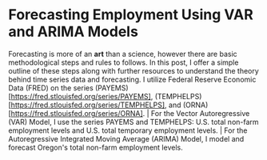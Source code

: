 # Forecasting Employment Using VAR and ARIMA Models
Forecasting is more of an **art** than a science, however there are basic methodological steps and rules to follows. In this post, I offer a simple outline of these steps along with further resources to understand the theory behind time series data and forecasting. I utilize Federal Reserve Economic Data (FRED) on the series (PAYEMS)[https://fred.stlouisfed.org/series/PAYEMS], (TEMPHELPS)[https://fred.stlouisfed.org/series/TEMPHELPS], and (ORNA)[https://fred.stlouisfed.org/series/ORNA].
| For the Vector Autoregressive (VAR) Model, I use the series PAYEMS and TEMPHELPS: U.S. total non-farm employment levels and U.S. total temporary employment levels. 
| For the Autoregressive Integrated Moving Average (ARIMA) Model, I model and forecast Oregon's total non-farm employment levels.
